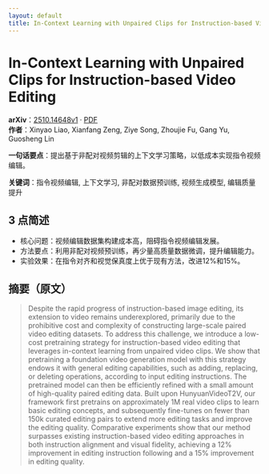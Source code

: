 ```yaml
---
layout: default
title: In-Context Learning with Unpaired Clips for Instruction-based Video Editing
---
```


# In-Context Learning with Unpaired Clips for Instruction-based Video Editing
**arXiv**：[2510.14648v1](https://arxiv.org/abs/2510.14648) · [PDF](https://arxiv.org/pdf/2510.14648.pdf)  
**作者**：Xinyao Liao, Xianfang Zeng, Ziye Song, Zhoujie Fu, Gang Yu, Guosheng Lin  

**一句话要点**：提出基于非配对视频剪辑的上下文学习策略，以低成本实现指令视频编辑。

**关键词**：指令视频编辑, 上下文学习, 非配对数据预训练, 视频生成模型, 编辑质量提升

## 3 点简述
- 核心问题：视频编辑数据集构建成本高，阻碍指令视频编辑发展。
- 方法要点：利用非配对视频预训练，再少量高质量数据微调，提升编辑能力。
- 实验效果：在指令对齐和视觉保真度上优于现有方法，改进12%和15%。

## 摘要（原文）

> Despite the rapid progress of instruction-based image editing, its extension
> to video remains underexplored, primarily due to the prohibitive cost and
> complexity of constructing large-scale paired video editing datasets. To
> address this challenge, we introduce a low-cost pretraining strategy for
> instruction-based video editing that leverages in-context learning from
> unpaired video clips. We show that pretraining a foundation video generation
> model with this strategy endows it with general editing capabilities, such as
> adding, replacing, or deleting operations, according to input editing
> instructions. The pretrained model can then be efficiently refined with a small
> amount of high-quality paired editing data. Built upon HunyuanVideoT2V, our
> framework first pretrains on approximately 1M real video clips to learn basic
> editing concepts, and subsequently fine-tunes on fewer than 150k curated
> editing pairs to extend more editing tasks and improve the editing quality.
> Comparative experiments show that our method surpasses existing
> instruction-based video editing approaches in both instruction alignment and
> visual fidelity, achieving a 12\% improvement in editing instruction following
> and a 15\% improvement in editing quality.

